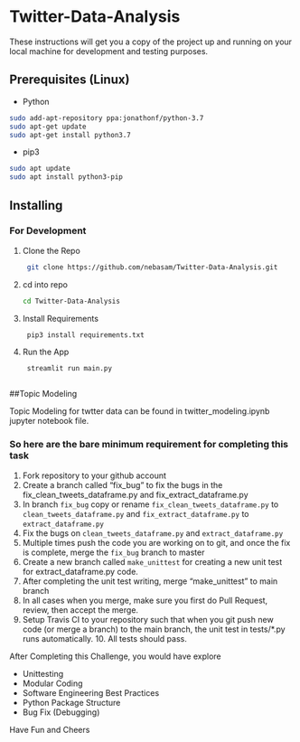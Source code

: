 # Twitter-Data-Analysis

These instructions will get you a copy of the project up and running on your local machine for development and testing purposes.

## Prerequisites (Linux)
- Python

```bash
sudo add-apt-repository ppa:jonathonf/python-3.7
sudo apt-get update
sudo apt-get install python3.7
```

- pip3

```bash
sudo apt update
sudo apt install python3-pip
```



## Installing

### For Development

1. Clone the Repo
   ```bash
    git clone https://github.com/nebasam/Twitter-Data-Analysis.git
   ```
1. cd into repo
   ```bash
   cd Twitter-Data-Analysis
   ```
1. Install Requirements
   ```bash
    pip3 install requirements.txt
   ```
1. Run the App
   ```bash
    streamlit run main.py



##Topic Modeling


Topic Modeling for twtter data can be found in twitter_modeling.ipynb jupyter notebook file.


### So here are the bare minimum requirement for completing this task

1. Fork repository to your github account
2. Create a branch called “fix_bug” to fix the bugs in the fix_clean_tweets_dataframe.py and fix_extract_dataframe.py 
3. In branch `fix_bug` copy or rename `fix_clean_tweets_dataframe.py` to `clean_tweets_dataframe.py` and `fix_extract_dataframe.py`  to `extract_dataframe.py` 
4. Fix the bugs on `clean_tweets_dataframe.py` and `extract_dataframe.py` 
5. Multiple times push the code you are working on to git, and once the fix is complete, merge the `fix_bug` branch to master
6. Create a new branch called `make_unittest` for creating a new unit test for extract_dataframe.py code.
7. After completing the unit test writing, merge  “make_unittest”  to main branch
8. In all cases when you merge, make sure you first do Pull Request, review, then accept the merge.
9. Setup Travis CI to your repository such that when you git push new code (or merge a branch) to the main branch, the unit test in tests/*.py runs automatically. 10. All tests should pass.

After Completing this Challenge, you would have explore  

- Unittesting
- Modular Coding
- Software Engineering Best Practices
- Python Package Structure
- Bug Fix (Debugging)

Have Fun and Cheers
